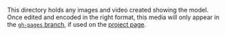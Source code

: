 This directory holds any images and video created showing the model. Once edited and encoded in the right format, this media will only appear in the [`gh-pages` branch](https://github.com/blieque/aohh/tree/gh-pages), if used on the [project page](https://blieque.github.io/aohh/).